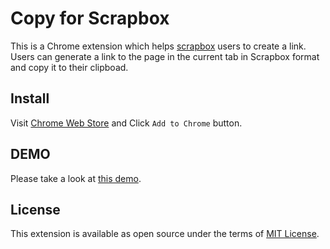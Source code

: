# Copy for Scrapbox

This is a Chrome extension which helps [scrapbox](https://scrapbox.io/) users to create a link.
Users can generate a link to the page in the current tab in Scrapbox format and copy it to their clipboad.

## Install

Visit [Chrome Web Store](https://chrome.google.com/webstore/detail/copy-for-scrapbox/kalhokahkhkmbkiliieonfdmdeajlnog) and Click `Add to Chrome` button.

## DEMO

Please take a look at [this demo](https://www.youtube.com/watch?v=prKgvy8d9-c).

## License

This extension is available as open source under the terms of [MIT License](https://github.com/satoryu/copy-for-scrapbox/blob/main/LICENSE).
